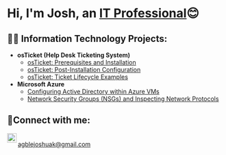 <h1>Hi, I'm Josh, an <a href="https://linkedin.com/in/josh-agble-87384a29b/">IT Professional</a>😊</h1>

<h2>👨‍💻 Information Technology Projects:</h2>

- <b>osTicket (Help Desk Ticketing System)</b>
  - [osTicket: Prerequisites and Installation](https://github.com/jagble/osticket-prereqs)
  - [osTicket: Post-Installation Configuration](https://github.com/jagble/post-install-config)
  - [osTicket: Ticket Lifecycle Examples](https://github.com/jagble/ticket-lifecycle)
- <b>Microsoft Azure</b>
  - [Configuring Active Directory within Azure VMs](https://github.com/jagble/configure-ad)
  - [Network Security Groups (NSGs) and Inspecting Network Protocols](https://github.com/jagble/azure-network-protocols)

<h2>🤳Connect with me:</h2>



[<img align="left" alt="Josh | LinkedIn" width="22px" src="https://cdn.jsdelivr.net/npm/simple-icons@v3/icons/linkedin.svg" />][linkedin]

[linkedin]: https://linkedin.com/in/josh-agble-87384a29b/

<br>agblejoshuak@gmail.com<br>

